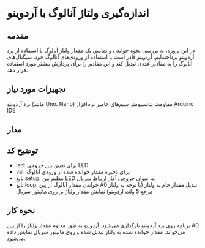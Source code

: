 # اندازه‌گیری ولتاژ آنالوگ با آردوینو
## مقدمه
در این پروژه، به بررسی نحوه خواندن و نمایش یک مقدار ولتاژ آنالوگ با استفاده از برد آردوینو پرداخته‌ایم. آردوینو قادر است با استفاده از ورودی‌های آنالوگ خود، سیگنال‌های آنالوگ را به مقادیر عددی تبدیل کند و این مقادیر را برای پردازش بیشتر مورد استفاده قرار دهد.

## تجهیزات مورد نیاز
برد آردوینو (مانند Uno، Nano)
مقاومت
پتانسیومتر
سیم‌های جامپر
نرم‌افزار Arduino IDE

## مدار

## توضیح کد
* led: برای تعیین پین خروجی LED
* val: برای ذخیره مقدار خوانده شده از ورودی آنالوگ
* تابع setup:
تنظیم پین LED به عنوان خروجی
آغاز ارتباط سریال
* تابع loop:
خواندن مقدار آنالوگ از پین A0
تبدیل مقدار خام به ولتاژ (با توجه به ولتاژ مرجع 5 ولت آردوینو)
نمایش مقدار ولتاژ بر روی مانیتور سریال

## نحوه کار
برنامه روی برد آردوینو بارگذاری می‌شود.
آردوینو به طور مداوم مقدار ولتاژ را از پین A0 می‌خواند.
مقدار خوانده شده به ولتاژ تبدیل شده و روی مانیتور سریال نمایش داده می‌شود.